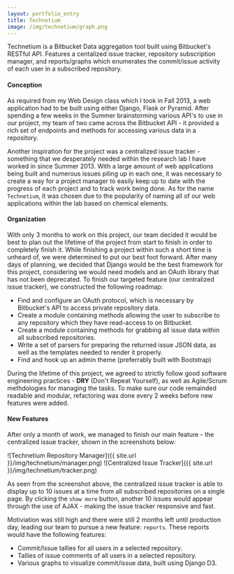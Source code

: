 ```yaml
---
layout: portfolio_entry
title: Technetium
image: /img/technetium/graph.png
---
```


Technetium is a Bitbucket Data aggregation tool built using Bitbucket's RESTful API. Features a centalized issue tracker, repository subscription manager, and reports/graphs which enumerates the commit/issue activity of each user in a subscribed repository.

#### Conception

As required from my Web Design class which I took in Fall 2013, a web application had to be built using either Django, Flask or Pyramid. After spending a few weeks in the Summer brainstorming various API's to use in our project, my team of two came across the Bitbucket API - it provided a rich set of endpoints and methods for accessing various data in a repository.  

Another inspiration for the project was a centralized issue tracker - something that we desperately needed within the research lab I have worked in since Summer 2013. With a 
large amount of web applications being built and numerous issues piling up in each one, it was necessary to create a way for a project manager to easily keep up to date with the progress of each project and to track work being done. As for the name `Technetium`, it was chosen due to the popularity of naming all of our web applications within the lab based on chemical elements.

#### Organization

With only 3 months to work on this project, our team decided it would be best to plan out the lifetime of the project from start to finish in order to completely finish it. While finishing a project within such a short time is unheard of, we were determined to put our best foot forward. After many days of planning, we decided that Django would be the best framework for this project, considering we would need models and an OAuth library that has not been deprecated. To finish our targeted feature (our centralized issue tracker), we constructed the following roadmap:

* Find and configure an OAuth protocol, which is necessary by Bitbucket's API to access private repository data.
* Create a module containing methods allowing the user to subscribe to any repository which they have read-access to on Bitbucket.
* Create a module containing methods for grabbing all issue data within all subscribed repositories.
* Write a set of parsers for preparing the returned issue JSON data, as well as the templates needed to render it properly.
* Find and hook up an admin theme (preferrably built with Bootstrap)

During the lifetime of this project, we agreed to strictly follow good software engineering practices - **D****R****Y** (Don't Repeat Yourself), as well as Agile/Scrum methdologies for managing the tasks. To make sure our code remainded readable and modular, refactoring was done every 2 weeks before new features were added.

#### New Features

After only a month of work, we managed to finish our main feature - the centralized issue tracker, shown in the screenshots below: 

![Technetium Repository Manager]({{ site.url }}/img/technetium/manager.png)
![Centralized Issue Tracker]({{ site.url }}/img/technetium/tracker.png)

As seen from the screenshot above, the centralized issue tracker is able to display up to 10 issues at a time from all subscribed repositories on a single page. By clicking the `show more`
button, another 10 issues would appear through the use of AJAX - making the issue tracker responsive and fast.

Motiviation was still high and there were still 2 months left until production day, leading our team to pursue a new feature: `reports`. These reports would have the following features:

* Commit/Issue tallies for all users in a selected repository.
* Tallies of issue comments of all users in a selected repository.
* Various graphs to visualize commit/issue data, built using Django D3.








